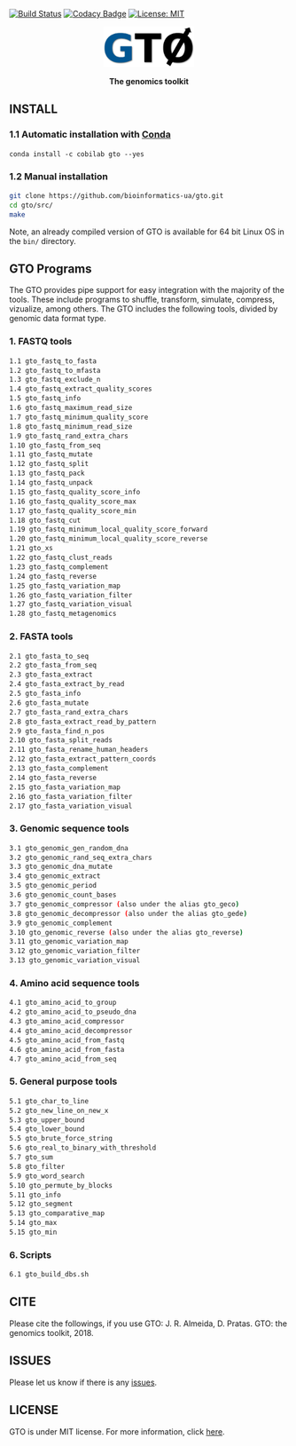 [![Build Status](https://travis-ci.org/cobilab/gto.svg?branch=master)](https://travis-ci.org/cobilab/gto)
[![Codacy Badge](https://api.codacy.com/project/badge/Grade/53c822299f6841fbb7680d065be5b796)](https://www.codacy.com/app/pratas/GTO?utm_source=github.com&amp;utm_medium=referral&amp;utm_content=pratas/GTO&amp;utm_campaign=Badge_Grade)
[![License: MIT](https://img.shields.io/github/license/mashape/apistatus.svg)](LICENSE)

<p align="center"><img src="imgs/logo.png"
alt="GTO" height="74" border="0" /></p>

<p align="center"><b>The genomics toolkit</b></p>

## INSTALL

### 1.1 Automatic installation with [Conda](https://conda.io/miniconda) ###

```
conda install -c cobilab gto --yes
```

### 1.2 Manual installation ###

```bash
git clone https://github.com/bioinformatics-ua/gto.git
cd gto/src/
make
```
Note, an already compiled version of GTO is available for 64 bit Linux OS in
the `bin/` directory.

## GTO Programs

The GTO provides pipe support for easy integration with the majority of the tools. These include programs to shuffle, transform, simulate, compress, vizualize, among others. The GTO includes the following tools, divided by genomic data format type.

### 1. FASTQ tools

```bash
1.1 gto_fastq_to_fasta
1.2 gto_fastq_to_mfasta
1.3 gto_fastq_exclude_n
1.4 gto_fastq_extract_quality_scores
1.5 gto_fastq_info
1.6 gto_fastq_maximum_read_size
1.7 gto_fastq_minimum_quality_score
1.8 gto_fastq_minimum_read_size
1.9 gto_fastq_rand_extra_chars
1.10 gto_fastq_from_seq
1.11 gto_fastq_mutate
1.12 gto_fastq_split
1.13 gto_fastq_pack
1.14 gto_fastq_unpack
1.15 gto_fastq_quality_score_info
1.16 gto_fastq_quality_score_max
1.17 gto_fastq_quality_score_min
1.18 gto_fastq_cut
1.19 gto_fastq_minimum_local_quality_score_forward
1.20 gto_fastq_minimum_local_quality_score_reverse
1.21 gto_xs
1.22 gto_fastq_clust_reads
1.23 gto_fastq_complement
1.24 gto_fastq_reverse
1.25 gto_fastq_variation_map
1.26 gto_fastq_variation_filter
1.27 gto_fastq_variation_visual
1.28 gto_fastq_metagenomics
```

### 2. FASTA tools

```bash
2.1 gto_fasta_to_seq
2.2 gto_fasta_from_seq
2.3 gto_fasta_extract
2.4 gto_fasta_extract_by_read
2.5 gto_fasta_info
2.6 gto_fasta_mutate
2.7 gto_fasta_rand_extra_chars
2.8 gto_fasta_extract_read_by_pattern
2.9 gto_fasta_find_n_pos
2.10 gto_fasta_split_reads
2.11 gto_fasta_rename_human_headers
2.12 gto_fasta_extract_pattern_coords
2.13 gto_fasta_complement
2.14 gto_fasta_reverse
2.15 gto_fasta_variation_map
2.16 gto_fasta_variation_filter
2.17 gto_fasta_variation_visual
```

### 3. Genomic sequence tools

```bash
3.1 gto_genomic_gen_random_dna
3.2 gto_genomic_rand_seq_extra_chars
3.3 gto_genomic_dna_mutate
3.4 gto_genomic_extract
3.5 gto_genomic_period
3.6 gto_genomic_count_bases
3.7 gto_genomic_compressor (also under the alias gto_geco)
3.8 gto_genomic_decompressor (also under the alias gto_gede)
3.9 gto_genomic_complement
3.10 gto_genomic_reverse (also under the alias gto_reverse)
3.11 gto_genomic_variation_map
3.12 gto_genomic_variation_filter
3.13 gto_genomic_variation_visual
```

### 4. Amino acid sequence tools

```bash
4.1 gto_amino_acid_to_group
4.2 gto_amino_acid_to_pseudo_dna
4.3 gto_amino_acid_compressor
4.4 gto_amino_acid_decompressor
4.5 gto_amino_acid_from_fastq
4.6 gto_amino_acid_from_fasta
4.7 gto_amino_acid_from_seq
```


### 5. General purpose tools

```bash
5.1 gto_char_to_line
5.2 gto_new_line_on_new_x
5.3 gto_upper_bound
5.4 gto_lower_bound
5.5 gto_brute_force_string
5.6 gto_real_to_binary_with_threshold
5.7 gto_sum
5.8 gto_filter
5.9 gto_word_search
5.10 gto_permute_by_blocks
5.11 gto_info
5.12 gto_segment
5.13 gto_comparative_map
5.14 gto_max
5.15 gto_min
``` 

### 6. Scripts
```bash
6.1 gto_build_dbs.sh
```

## CITE
Please cite the followings, if you use GTO:
J. R. Almeida, D. Pratas. GTO: the genomics toolkit, 2018.

## ISSUES
Please let us know if there is any
[issues](https://github.com/bioinformatics-ua/gto/issues).

## LICENSE
GTO is under MIT license. For more information, click
[here](https://opensource.org/licenses/MIT).
